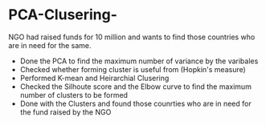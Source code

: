 # PCA-Clusering-
NGO had raised funds for 10 million and wants to find those countries who are in need for the same.
- Done the PCA to find the maximum number of variance by the varibales
- Checked whether forming cluster is useful from (Hopkin's measure)
- Performed K-mean and Heirarchial Clusering 
- Checked the Silhoute score and the Elbow curve to find the maximum number of clusters to be formed
- Done with the Clusters and found those counrties who are in need for the fund raised by the NGO

